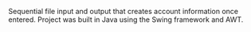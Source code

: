 Sequential file input and output that creates account information once entered. Project was built in Java using the Swing framework and AWT.